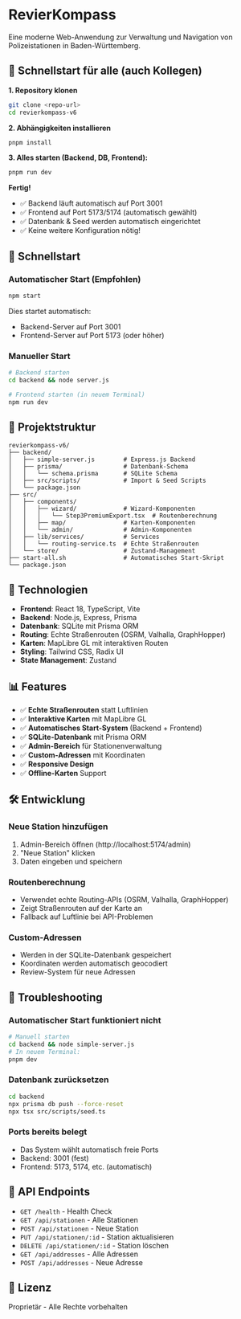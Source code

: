 # RevierKompass

Eine moderne Web-Anwendung zur Verwaltung und Navigation von Polizeistationen in Baden-Württemberg.

## 🚀 Schnellstart für alle (auch Kollegen)

**1. Repository klonen**
```bash
git clone <repo-url>
cd revierkompass-v6
```

**2. Abhängigkeiten installieren**
```bash
pnpm install
```

**3. Alles starten (Backend, DB, Frontend):**
```bash
pnpm run dev
```

**Fertig!**
- ✅ Backend läuft automatisch auf Port 3001
- ✅ Frontend auf Port 5173/5174 (automatisch gewählt)
- ✅ Datenbank & Seed werden automatisch eingerichtet
- ✅ Keine weitere Konfiguration nötig!

## 🚀 Schnellstart

### Automatischer Start (Empfohlen)
```bash
npm start
```
Dies startet automatisch:
- Backend-Server auf Port 3001
- Frontend-Server auf Port 5173 (oder höher)

### Manueller Start
```bash
# Backend starten
cd backend && node server.js

# Frontend starten (in neuem Terminal)
npm run dev
```

## 📁 Projektstruktur

```
revierkompass-v6/
├── backend/
│   ├── simple-server.js        # Express.js Backend
│   ├── prisma/                 # Datenbank-Schema
│   │   └── schema.prisma       # SQLite Schema
│   ├── src/scripts/            # Import & Seed Scripts
│   └── package.json
├── src/
│   ├── components/
│   │   ├── wizard/             # Wizard-Komponenten
│   │   │   └── Step3PremiumExport.tsx  # Routenberechnung
│   │   ├── map/                # Karten-Komponenten
│   │   └── admin/              # Admin-Komponenten
│   ├── lib/services/           # Services
│   │   └── routing-service.ts  # Echte Straßenrouten
│   └── store/                  # Zustand-Management
├── start-all.sh                # Automatisches Start-Skript
└── package.json
```

## 🔧 Technologien

- **Frontend**: React 18, TypeScript, Vite
- **Backend**: Node.js, Express, Prisma
- **Datenbank**: SQLite mit Prisma ORM
- **Routing**: Echte Straßenrouten (OSRM, Valhalla, GraphHopper)
- **Karten**: MapLibre GL mit interaktiven Routen
- **Styling**: Tailwind CSS, Radix UI
- **State Management**: Zustand

## 📊 Features

- ✅ **Echte Straßenrouten** statt Luftlinien
- ✅ **Interaktive Karten** mit MapLibre GL
- ✅ **Automatisches Start-System** (Backend + Frontend)
- ✅ **SQLite-Datenbank** mit Prisma ORM
- ✅ **Admin-Bereich** für Stationenverwaltung
- ✅ **Custom-Adressen** mit Koordinaten
- ✅ **Responsive Design**
- ✅ **Offline-Karten** Support

## 🛠️ Entwicklung

### Neue Station hinzufügen
1. Admin-Bereich öffnen (http://localhost:5174/admin)
2. "Neue Station" klicken
3. Daten eingeben und speichern

### Routenberechnung
- Verwendet echte Routing-APIs (OSRM, Valhalla, GraphHopper)
- Zeigt Straßenrouten auf der Karte an
- Fallback auf Luftlinie bei API-Problemen

### Custom-Adressen
- Werden in der SQLite-Datenbank gespeichert
- Koordinaten werden automatisch geocodiert
- Review-System für neue Adressen

## 🚨 Troubleshooting

### Automatischer Start funktioniert nicht
```bash
# Manuell starten
cd backend && node simple-server.js
# In neuem Terminal:
pnpm dev
```

### Datenbank zurücksetzen
```bash
cd backend
npx prisma db push --force-reset
npx tsx src/scripts/seed.ts
```

### Ports bereits belegt
- Das System wählt automatisch freie Ports
- Backend: 3001 (fest)
- Frontend: 5173, 5174, etc. (automatisch)

## 📝 API Endpoints

- `GET /health` - Health Check
- `GET /api/stationen` - Alle Stationen
- `POST /api/stationen` - Neue Station
- `PUT /api/stationen/:id` - Station aktualisieren
- `DELETE /api/stationen/:id` - Station löschen
- `GET /api/addresses` - Alle Adressen
- `POST /api/addresses` - Neue Adresse

## 📝 Lizenz

Proprietär - Alle Rechte vorbehalten
